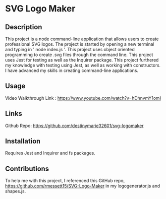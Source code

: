 # SVG Logo Maker

## Description
This project is a node command-line application that allows users to create professional SVG logos. The project is started by opening a new terminal and typing in ' node index.js '. This project uses object oriented programming to create .svg files through the command line. This project uses Jest for testing as well as the Inquirer package. This project furthered my knowledge with testing using Jest, as well as working with constructors. I have advanced my skills in creating command-line applications.

## Usage
Video Walkthrough Link : https://www.youtube.com/watch?v=hDhnvmY1omI 

## Links

Github Repo: https://github.com/destinymarie32601/svg-logomaker 

## Installation
Requires Jest and Inquirer and fs packages.

## Contributions
To help me with this project, I referenced this GitHub repo, https://github.com/rmessett15/SVG-Logo-Maker in my logogenerator.js and shapes.js. 